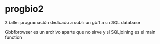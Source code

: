 # progbio2
2 taller programación dedicado a subir un gbff a un SQL database

Gbbfbrowser es un archivo aparte que no sirve y el SQLjoining es el main function
